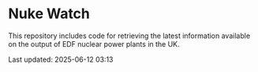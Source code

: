 # Nuke Watch

This repository includes code for retrieving the latest information available on the output of EDF nuclear power plants in the UK.

Last updated: 2025-06-12 03:13